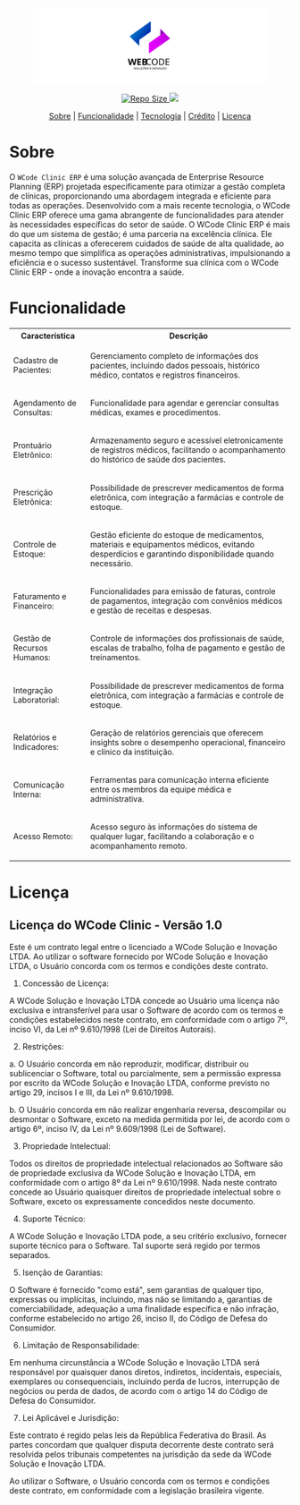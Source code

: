 <div align="center">
    <p>
         <img src="https://raw.githubusercontent.com/rogerionasc/wcode_clinic/main/src/assets/img/web_code.svg" width="420" />
    </p>
</div>


<div align="center">
    <p>
         <a href="#">
            <img src="https://img.shields.io/github/repo-size/rogerionasc/gesoft?style=flat-square" alt="Repo Size" />
         </a>
           <a href="https://hub.docker.com/r/rogerionasc/gesoft/tags">
            <img src="https://img.shields.io/docker/v/rogerionasc/gesoft?arch=amd64&sort=date&style=flat-square alt="Version docker " />
         </a>
    </p>
</div>

<div align="center">
    <p>
        <a href="#sobre">Sobre</a> |
        <a href="#funcionalidade">Funcionalidade</a> |
        <a href="#tecnologias">Tecnologia</a> |
        <a href="#créditos">Crédito</a> |
        <a href="#licença">Licença</a>
    </p>
</div>

# Sobre

O `WCode Clinic ERP` é uma solução avançada de Enterprise Resource Planning (ERP) projetada especificamente para otimizar a gestão completa de clínicas, proporcionando uma abordagem integrada e eficiente para todas as operações. Desenvolvido com a mais recente tecnologia, o WCode Clinic ERP oferece uma gama abrangente de funcionalidades para atender às necessidades específicas do setor de saúde.
O WCode Clinic ERP é mais do que um sistema de gestão; é uma parceria na excelência clínica. Ele capacita as clínicas a oferecerem cuidados de saúde de alta qualidade, ao mesmo tempo que simplifica as operações administrativas, impulsionando a eficiência e o sucesso sustentável. Transforme sua clínica com o WCode Clinic ERP - onde a inovação encontra a saúde.

# Funcionalidade

<table>
    <tr>
        <th>Característica</th>
        <th>Descrição</th>
    </tr>
    <tr>
        <td>
            <p>Cadastro de Pacientes:</p>
        </td>
        <td>
             <p>Gerenciamento completo de informações dos pacientes, incluindo dados pessoais, histórico médico, contatos e registros financeiros.</p>
        </td>
    </tr>
    <tr>
        <td>
            <p>Agendamento de Consultas:</p>
        </td>
        <td>
             <p>Funcionalidade para agendar e gerenciar consultas médicas, exames e procedimentos.</p></p>
        </td>
    </tr>
    <tr>
        <td>
            <p>Prontuário Eletrônico:</p>
        </td>
        <td>
             <p>Armazenamento seguro e acessível eletronicamente de registros médicos, facilitando o acompanhamento do histórico de saúde dos pacientes.</p></p>
        </td>
    </tr>
    <tr>
        <td>
            <p>Prescrição Eletrônica:</p>
        </td>
        <td>
             <p>Possibilidade de prescrever medicamentos de forma eletrônica, com integração a farmácias e controle de estoque.</p>
        </td>
    </tr>
    <tr>
        <td>
            <p>Controle de Estoque:</p>
        </td>
        <td>
             <p>Gestão eficiente do estoque de medicamentos, materiais e equipamentos médicos, evitando desperdícios e garantindo disponibilidade quando necessário.</p>
        </td>
    </tr>
    <tr>
        <td>
            <p>Faturamento e Financeiro:</p>
        </td>
        <td>
             <p>Funcionalidades para emissão de faturas, controle de pagamentos, integração com convênios médicos e gestão de receitas e despesas.</p>
        </td>
    </tr>
    <tr>
        <td>
            <p>Gestão de Recursos Humanos:</p>
        </td>
        <td>
             <p>Controle de informações dos profissionais de saúde, escalas de trabalho, folha de pagamento e gestão de treinamentos.</p>
        </td>
    </tr>
    <tr>
        <td>
            <p>Integração Laboratorial:</p>
        </td>
        <td>
             <p>Possibilidade de prescrever medicamentos de forma eletrônica, com integração a farmácias e controle de estoque.</p>
        </td>
    </tr>
    <tr>
        <td>
            <p>Relatórios e Indicadores:</p>
        </td>
        <td>
             <p>Geração de relatórios gerenciais que oferecem insights sobre o desempenho operacional, financeiro e clínico da instituição.</p>
        </td>
    </tr>
    <tr>
        <td>
            <p>Comunicação Interna:</p>
        </td>
        <td>
             <p>Ferramentas para comunicação interna eficiente entre os membros da equipe médica e administrativa.</p>
        </td>
    </tr>
    <tr>
        <td>
            <p>Acesso Remoto:</p>
        </td>
        <td>
             <p>Acesso seguro às informações do sistema de qualquer lugar, facilitando a colaboração e o acompanhamento remoto.</p>
        </td>
    </tr>
   
    
</table>
        

# Licença

## Licença do WCode Clinic - Versão 1.0

Este é um contrato legal entre o licenciado a WCode Solução e Inovação LTDA. Ao utilizar o software fornecido por WCode Solução e Inovação LTDA, o Usuário concorda com os termos e condições deste contrato.

1. Concessão de Licença:

A WCode Solução e Inovação LTDA concede ao Usuário uma licença não exclusiva e intransferível para usar o Software de acordo com os termos e condições estabelecidos neste contrato, em conformidade com o artigo 7º, inciso VI, da Lei nº 9.610/1998 (Lei de Direitos Autorais).

2. Restrições:

a. O Usuário concorda em não reproduzir, modificar, distribuir ou sublicenciar o Software, total ou parcialmente, sem a permissão expressa por escrito da WCode Solução e Inovação LTDA, conforme previsto no artigo 29, incisos I e III, da Lei nº 9.610/1998.

b. O Usuário concorda em não realizar engenharia reversa, descompilar ou desmontar o Software, exceto na medida permitida por lei, de acordo com o artigo 6º, inciso IV, da Lei nº 9.609/1998 (Lei de Software).

3. Propriedade Intelectual:

Todos os direitos de propriedade intelectual relacionados ao Software são de propriedade exclusiva da WCode Solução e Inovação LTDA, em conformidade com o artigo 8º da Lei nº 9.610/1998. Nada neste contrato concede ao Usuário quaisquer direitos de propriedade intelectual sobre o Software, exceto os expressamente concedidos neste documento.

4. Suporte Técnico:

A WCode Solução e Inovação LTDA pode, a seu critério exclusivo, fornecer suporte técnico para o Software. Tal suporte será regido por termos separados.

5. Isenção de Garantias:

O Software é fornecido "como está", sem garantias de qualquer tipo, expressas ou implícitas, incluindo, mas não se limitando a, garantias de comerciabilidade, adequação a uma finalidade específica e não infração, conforme estabelecido no artigo 26, inciso II, do Código de Defesa do Consumidor.

6. Limitação de Responsabilidade:

Em nenhuma circunstância a WCode Solução e Inovação LTDA será responsável por quaisquer danos diretos, indiretos, incidentais, especiais, exemplares ou consequenciais, incluindo perda de lucros, interrupção de negócios ou perda de dados, de acordo com o artigo 14 do Código de Defesa do Consumidor.

7. Lei Aplicável e Jurisdição:

Este contrato é regido pelas leis da República Federativa do Brasil. As partes concordam que qualquer disputa decorrente deste contrato será resolvida pelos tribunais competentes na jurisdição da sede da WCode Solução e Inovação LTDA.

Ao utilizar o Software, o Usuário concorda com os termos e condições deste contrato, em conformidade com a legislação brasileira vigente.


